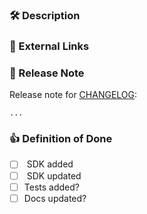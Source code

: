 ### :hammer_and_wrench: Description

<!-- What code changed, and why? If an existing service SDK was updated, what functionality was added? If a new 
version of a service SDK was added, what are the key new features or breaking changes? -->

### :link: External Links

<!-- Include any links here that might be helpful for people reviewing your PR. If there are none, feel free to delete this section. -->

### :ship: Release Note
Release note for [CHANGELOG](https://github.com/hashicorp/hcp-sdk-go/blob/main/CHANGELOG.md):
<!--
If change is not user facing, just write "NONE" in the release-note block below.
-->

```release-note
...
```

### :+1: Definition of Done

<!-- Use these as guides or delete them and add your own. -->

- [ ] <service> SDK added
- [ ] <service> SDK updated
- [ ] Tests added?
- [ ] Docs updated?